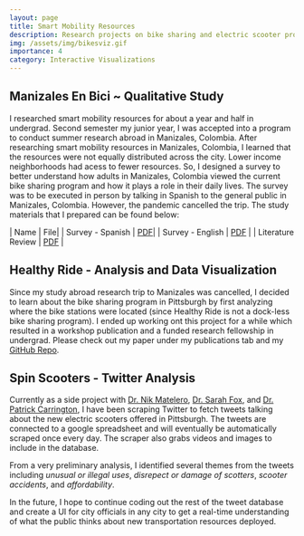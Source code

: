 ```yaml
---
layout: page
title: Smart Mobility Resources
description: Research projects on bike sharing and electric scooter programs.
img: /assets/img/bikesviz.gif
importance: 4
category: Interactive Visualizations
---
```


## Manizales En Bici ~ Qualitative Study

I researched smart mobility resources for about a year and half in undergrad. Second semester my junior year, I was accepted into a program to conduct summer research abroad in Manizales, Colombia. After researching smart mobility resources in Manizales, Colombia, I learned that the resources were not equally distributed across the city. Lower income neighborhoods had acess to fewer resources. So, I designed a survey to better understand how adults in Manizales, Colombia viewed the current bike sharing program and how it plays a role in their daily lives. The survey was to be executed in person by talking in Spanish to the general public in Manizales, Colombia. However, the pandemic cancelled the trip. The study materials that I prepared can be found below:

| Name | File|
| Survey - Spanish | 
<a href="/assets/pdf/Questionnaires_esp.pdf">PDF</a>|
| Survey - English | [PDF](assets/pdf/Questionnaires_eng.pdf) |
| Literature Review | [PDF](assets/pdf/SmartMobilityResearchFinal.pdf) |


## Healthy Ride - Analysis and Data Visualization

Since my study abroad research trip to Manizales was cancelled, I decided to learn about the bike sharing program in Pittsburgh by first analyzing where the bike stations were located (since Healthy Ride is not a dock-less bike sharing program). I ended up working ont this project for a while which resulted in a workshop publication and a funded research fellowship in undergrad. Please check out my paper under my publications tab and my [GitHub Repo](https://github.com/katelyn98/HealthyRide-Mapping). 


## Spin Scooters - Twitter Analysis

Currently as a side project with [Dr. Nik Matelero](), [Dr. Sarah Fox](), and [Dr. Patrick Carrington](), I have been scraping Twitter to fetch tweets talking about the new electric scooters offered in Pittsburgh. The tweets are connected to a google spreadsheet and will eventually be automatically scraped once every day. The scraper also grabs videos and images to include in the database. 

From a very preliminary analysis, I identified several themes from the tweets including *unusual or illegal uses*, *disrepect or damage of scotters*, *scooter accidents*, and *affordability*. 

In the future, I hope to continue coding out the rest of the tweet database and create a UI for city officials in any city to get a real-time understanding of what the public thinks about new transportation resources deployed. 